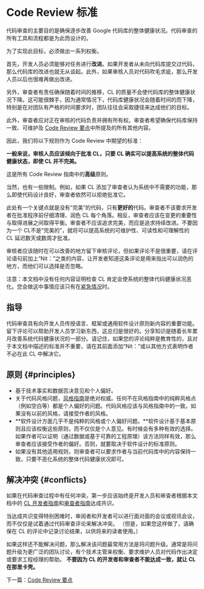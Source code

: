# Code Review 标准

代码审查的主要目的是确保逐步改善 Google 代码库的整体健康状况。代码审查的所有工具和流程都是为此而设计的。

为了实现此目标，必须做出一系列权衡。

首先，开发人员必须能够对任务进行**改进**。如果开发者从未向代码库提交过代码，那么代码库的改进也就无从谈起。此外，如果审核人员对代码吹毛求疵，那么开发人员以后也很难再做出改进。

另外，审查者有责任确保随着时间的推移，CL 的质量不会使代码库的整体健康状况下降。这可能很棘手，因为通常情况下，代码库健康状况会随着时间的而下降，特别是在对团队有严格的时间要求时，团队往往会采取捷径来达成他们的目标。

此外，审查者应对正在审核的代码负责并拥有所有权。审查者希望确保代码库保持一致、可维护及 [Code Review 要点](looking-for.md)中所提及的所有其他内容。

因此，我们将以下规则作为 Code Review 中期望的标准：

**一般来说，审核人员应该倾向于批准 CL，只要 CL 确实可以提高系统的整体代码健康状态，即使 CL 并不完美。**

这是所有 Code Review 指南中的**高级**原则。

当然，也有一些限制。例如，如果 CL 添加了审查者认为系统中不需要的功能，那么即使代码设计良好，审查者依然可以拒绝批准它。

此处有一个关键点就是没有“完美”的代码，只有**更好的**代码。审查者不该要求开发者在批准程序前仔细清理、润色 CL 每个角落。相反，审查者应该在变更的重要性与取得进展之间取得平衡。审查者不应该追求完美，而应是追求持续改进。不要因为一个 CL不是“完美的”，就将可以提高系统的可维护性、可读性和可理解性的 CL 延迟数天或数周才批准。

审核者应该随时在可以改善的地方留下审核评论，但如果评论不是很重要，请在评论语句前加上“Nit：”之类的内容，让开发者知道这条评论是用来指出可以润色的地方，而他们可以选择是否忽略。

注意：本文档中没有任何内容证明检查 CL 肯定会使系统的整体代码健康状况恶化。您会做这中事情应该只有在[紧急情况](../emergencies.md)时。

## 指导

代码审查具有向开发人员传授语言、框架或通用软件设计原则新内容的重要功能。留下评论可以帮助开发人员学习新东西，这总归是很好的。分享知识是随着长年累月改善系统代码健康状况的一部分。请记住，如果您的评论纯粹是教育性的，且对于本文档中描述的标准并不重要，请在其前面添加“Nit：”或以其他方式表明作者不必在此 CL 中解决它。

## 原则 {#principles}

*   基于技术事实和数据否决意见和个人偏好。
*   关于代码风格问题，[风格指南](http://google.github.io/styleguide/)是绝对权威。任何不在风格指南中的纯粹风格点（例如空白等）都是个人偏好的问题。代码风格应该与风格指南中的一致。如果没有以前的风格，请接受作者的风格。
*   **软件设计方面几乎不是纯粹的风格或个人偏好问题。**软件设计基于基本原则且应该权衡这些原则，而不仅仅是个人意见。有时候会有多种有效的选择。如果作者可以证明（通过数据或基于可靠的工程原理）该方法同样有效，那么审查者应该接受作者的偏好。否则，就要取决于软件设计的标准原则。
*   如果没有其他适用规则，则审查者可以要求作者与当前代码库中的内容保持一致，只要不恶化系统的整体代码健康状况即可。

## 解决冲突 {#conflicts}

如果在代码审查过程中有任何冲突，第一步应该始终是开发人员和审查者根据本文档中的 [CL 开发者指南](../developer/)和[审查者指南](index.md)达成共识。

当达成共识变得特别困难时，审阅者和开发者可以进行面对面的会议或视讯会议，而不仅仅是试着通过代码审查评论来解决冲突。 （但是，如果您这样做了，请确保在 CL 的评论中记录讨论结果，以供将来的读者使用。）

如果这样还不能解决问题，那么解决该问题最常用方法是将问题升级。通常是将问题升级为更广泛的团队讨论，有个技术主管来权衡、要求维护人员对代码作出决定或要求工程经理的帮助。 **不要因为 CL 的开发者和审查者不能达成一致，就让 CL 在那里卡壳。**

下一篇：[Code Review 要点](looking-for.md)
